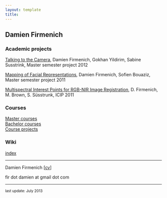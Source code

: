```yaml
---
layout: template
title: 
---
```


## Damien Firmenich

### Academic projects

[Talking to the Camera](), Damien Firmenich, Gokhan Yildirim, Sabine Susstrink, Master semester project 2012

[Mapping of Facial Representations](projects/faces), Damien Firmenich, Sofien Bouaziz, Master semester project 2011

[Multispectral Interest Points for RGB-NIR Image Registration](projects/features), D. Firmenich, M. Brown, S. Süsstrunk, ICIP 2011



### Courses

[Master courses](courses/master.html)  
[Bachelor courses](courses/bachelor.html)  
[Course projects](courses/projects.html)  


### Wiki

[index](wiki/)  

----

Damien Firmenich [[cv]()]

fir dot damien at gmail dot com

----

<small>last update: July 2013</small>
